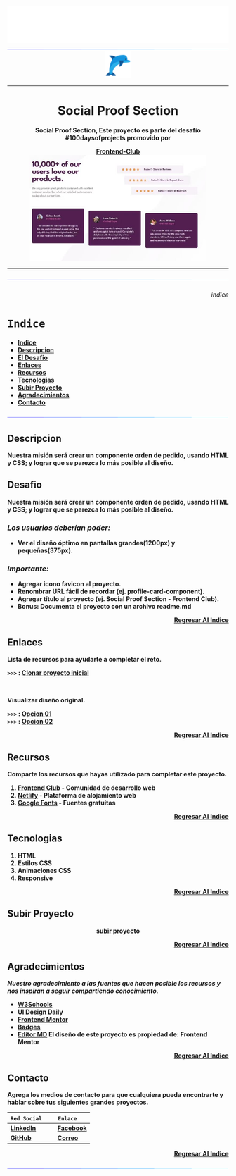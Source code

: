 <div align="center">
<img src="images/megalindo.svg">
    <img src="images/linea.gif">
</div>

<div align="center">
<img src="images/icono.png" height="60" width="auto">
</div>

<hr>

<div align="center" style="text-align: center">
 <h1><b>Social Proof Section<b></h1>  
<p>Social Proof Section, Este proyecto es parte del desafío #100daysofprojects promovido por</p> 

[Frontend-Club](https://www.facebook.com/frontendclubfb)
<img src = "./images/screenshot.jpg" height="240" width="auto">  
</div>

<hr>

<div align="center">
    <img src="images/linea.gif">
</div>

<div align="right">

###### indice
</div>

# ```Indice           ```

* [Indice](#indice)
* [Descripcion](#descripcion)
* [El Desafio](#desafio)
* [Enlaces](#enlaces)
* [Recursos](#recursos)
* [Tecnologias](#tecnologias)
* [Subir Proyecto](#subir-proyecto)
* [Agradecimientos](#agradecimientos)
* [Contacto](#contacto)

<div align="center">
    <img src="images/linea.gif">
</div>

## Descripcion

<p align="justify">
 Nuestra misión será crear un componente orden de pedido, usando HTML y CSS; y lograr que se parezca lo más posible al diseño.</p>

## Desafio

<p align="justify">
 Nuestra misión será crear un componente orden de pedido, usando HTML y CSS; y lograr que se parezca lo más posible al diseño.</p>


### _Los usuarios deberían poder:_
- Ver el diseño óptimo en pantallas grandes(1200px) y pequeñas(375px).

### _Importante:_
- Agregar icono favicon al proyecto.
- Renombrar URL fácil de recordar (ej. profile-card-component).
- Agregar título al proyecto (ej. Social Proof Section - Frontend Club).
- Bonus: Documenta el proyecto con un archivo readme.md

<div align="right">

[Regresar Al Indice](#indice)
</div>

## Enlaces

**Lista de recursos para ayudarte a completar el reto.**

`>>>` : [Clonar proyecto inicial](https://github.com/frontend-club/100daysofprojects)

<br>

**Visualizar diseño original.**

`>>>` : [Opcion 01](https://frontend-club.hashnode.dev/social-proof-section)<br>
`>>>` : [Opcion 02](https://frontend-club.hashnode.dev/?source=top_nav_blog_home)

<div align="right">

[Regresar Al Indice](#indice)
</div>

## Recursos

Comparte los recursos que hayas utilizado para completar este proyecto.

1. [Frontend Club](https://www.facebook.com/frontendclubfb) - Comunidad de desarrollo web
2. [Netlify](https://www.netlify.com/) - Plataforma de alojamiento web
3. [Google Fonts](https://fonts.google.com/) - Fuentes gratuitas

<div align="right">

[Regresar Al Indice](#indice)
</div>

## Tecnologias

1. HTML
2. Estilos CSS
3. Animaciones CSS
4. Responsive

<div align="right">

[Regresar Al Indice](#indice)
</div>

## Subir Proyecto

<div align="center">

[subir proyecto](https://docs.google.com/forms/d/e/1FAIpQLScFcrCiH1UI3nuImB3LNF2cHGvRa6y7NhJ7E6i8FRqcS90FbA/viewform)

</div>
<div align="right">

[Regresar Al Indice](#indice)
</div>

## Agradecimientos

_Nuestro agradecimiento a las fuentes que hacen posible los recursos y nos inspiran a seguir compartiendo conocimiento._
- [W3Schools](https://www.w3schools.com/)
- [UI Design Daily](https://www.uidesigndaily.com/)
- [Frontend Mentor](https://www.frontendmentor.io/)
- [Badges](https://github.com/Naereen/badges/blob/master/README.md)
- [Editor MD](https://pandao.github.io/editor.md/)
**El diseño de este proyecto es propiedad de: Frontend Mentor**
<div align="right">

[Regresar Al Indice](#indice)
</div>

## Contacto

Agrega los medios de contacto para que cualquiera pueda encontrarte y hablar sobre tus siguientes grandes proyectos.

| ```Red Social   ``` | ```Enlace   ``` |
| ------------ | ------------ |
|  [LinkedIn](https://mx.linkedin.com/) |  [Facebook](https://www.facebook.com/)|
|  [GitHub](https://github.com/Sinaptron) |[Correo](https://www.google.com/intl/es/gmail/about/)   |

<div align="right">

[Regresar Al Indice](#indice)
</div>
<div align="center">
    <img src="images/linea.gif">
</div>